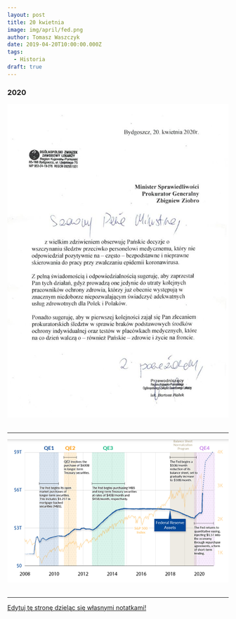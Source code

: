 ```yaml
---
layout: post
title: 20 kwietnia
image: img/april/fed.png
author: Tomasz Waszczyk
date: 2019-04-20T10:00:00.000Z
tags:
  - Historia
draft: true
---
```


### 2020

<img src="./img/april/lekarzewniosek.jpg"><br><br>

---

<img src="./img/april/fed.png"><br><br>

---

<a href="https://github.com/TomaszWaszczyk/historia.waszczyk.com/edit/master/src/content/april-20.md" target="_blank">Edytuj tę stronę dzieląc się własnymi notatkami!</a>
